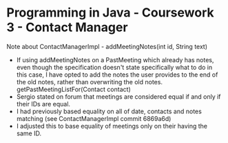 # Programming in Java - Coursework 3 - Contact Manager
Note about ContactManagerImpl - addMeetingNotes(int id, String text)
* If using addMeetingNotes on a PastMeeting which already has notes, even though the specification doesn't state specifically what to do in this case, I have opted to add the notes the user provides to the end of the old notes, rather than overwriting the old notes.
getPastMeetingListFor(Contact contact)
* Sergio stated on forum that meetings are considered equal if and only if their IDs are equal.
* I had previously based equality on all of date, contacts and notes matching (see ContactManagerImpl commit 6869a6d)
* I adjusted this to base equality of meetings only on their having the same ID.